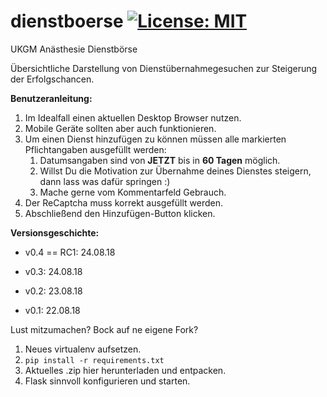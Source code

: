 # dienstboerse [![License: MIT](https://img.shields.io/badge/License-MIT-green.svg)](https://opensource.org/licenses/MIT)
UKGM Anästhesie Dienstbörse

Übersichtliche Darstellung von Dienstübernahmegesuchen zur Steigerung der Erfolgschancen.

**Benutzeranleitung:**
1. Im Idealfall einen aktuellen Desktop Browser nutzen.
1. Mobile Geräte sollten aber auch funktionieren.
1. Um einen Dienst hinzufügen zu können müssen alle markierten Pflichtangaben ausgefüllt werden:
    1. Datumsangaben sind von **JETZT** bis in **60 Tagen** möglich.
    1. Willst Du die Motivation zur Übernahme deines Dienstes steigern, dann lass was dafür springen :)
    1. Mache gerne vom Kommentarfeld Gebrauch.
1. Der ReCaptcha muss korrekt ausgefüllt werden.
1. Abschließend den Hinzufügen-Button klicken.

**Versionsgeschichte:**
* v0.4 == RC1: 24.08.18

* v0.3: 24.08.18
* v0.2: 23.08.18
* v0.1: 22.08.18

Lust mitzumachen? Bock auf ne eigene Fork?
1. Neues virtualenv aufsetzen.
1. `pip install -r requirements.txt`
1. Aktuelles .zip hier herunterladen und entpacken.
1. Flask sinnvoll konfigurieren und starten.

